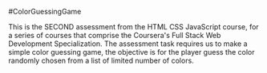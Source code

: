 #ColorGuessingGame

This is the SECOND assessment from the HTML CSS JavaScript course, for a series of courses that comprise the Coursera's Full Stack Web Development Specialization.
The assessment task requires us to make a simple color guessing game, the objective is for the player guess the color randomly chosen from a list of limited number of colors.

